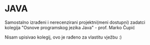 # JAVA
Samostalno izrađeni i nerecenzirani projektni(meni dostupni) zadatci kolegija "Osnove programskog jezika Java" - prof. Marko Čupić


Nisam upisivao kolegij, ovo je rađeno za vlastitu vježbu :)
